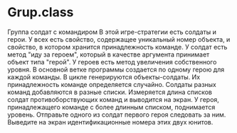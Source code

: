 # Grup.class
Группа солдат с командиром
В этой игре-стратегии есть солдаты и герои. У всех есть свойство,
содержащее уникальный номер объекта, и свойство, в котором хранится
принадлежность команде. У солдат есть метод "иду за героем", который в
качестве аргумента принимает объект типа "герой". У героев есть метод
увеличения собственного уровня.
В основной ветке программы создается по одному герою для каждой
команды. В цикле генерируются объекты-солдаты. Их принадлежность
команде определяется случайно. Солдаты разных команд добавляются в
разные списки.
Измеряется длина списков солдат противоборствующих команд и выводится
на экран. У героя, принадлежащего команде с более длинным списком,
поднимается уровень.
Отправьте одного из солдат первого героя следовать за ним. Выведите на
экран идентификационные номера этих двух юнитов.
